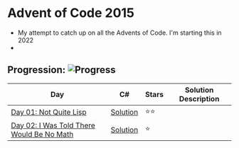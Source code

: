 # Advent of Code 2015
- My attempt to catch up on all the Advents of Code. I'm starting this in 2022 
- 

## Progression:  ![Progress](https://progress-bar.dev/2/?scale=25&title=projects&width=240&suffix=/25)


| Day                                                          | C#                            | Stars |  Solution Description |
| ------------------------------------------------------------ | ----------------------------- | ----- | -------------------- |
| [Day 01:  Not Quite Lisp](https://adventofcode.com/2015/day/1) | [Solution](./Day01/Program.c) | :star::star: |
| [Day 02:  I Was Told There Would Be No Math](https://adventofcode.com/2015/day/2) | [Solution](./Day02/Program.c) | :star:  |
